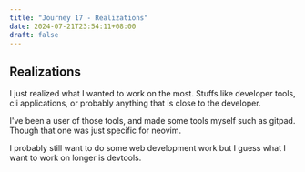 ```yaml
---
title: "Journey 17 - Realizations"
date: 2024-07-21T23:54:11+08:00
draft: false
---
```




## Realizations

I just realized what I wanted to work on the most. Stuffs like developer tools, cli applications, or
probably anything that is close to the developer.

I've been a user of those tools, and made some tools myself such as gitpad. Though that one was just
specific for neovim.


I probably still want to do some web development work but I guess what I want to work on longer is
devtools.
